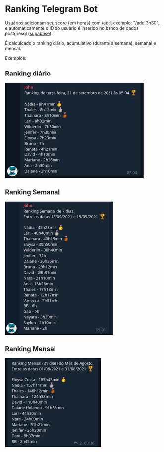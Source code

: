 # Ranking Telegram Bot

Usuários adicionam seu score (em horas) com /add, exemplo: "/add 3h30", e automaticamente o ID do usuário é inserido no banco de dados postgresql ([supabase](https://supabase.io/)).

É calculcado o ranking diário, acumulativo (durante a semana), semanal e mensal.

Exemplos:<br/>

## Ranking diário

![Ranking diário](/img/ranking-diario.png)

## Ranking Semanal

![Ranking semanal](/img/ranking-semanal.png)

## Ranking Mensal

![Ranking mensal](/img/ranking-mensal.png)

